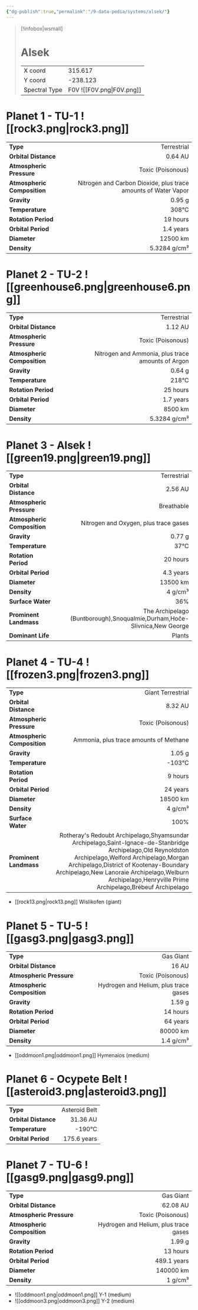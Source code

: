 ```yaml
---
{"dg-publish":true,"permalink":"/9-data-pedia/systems/alsek/"}
---
```


> [!infobox|wsmall]
> # Alsek
> | | |
> | - | - |
> | X coord | 315.617 |
> | Y coord| -238.123 |
> | Spectral Type | F0V ![[F0V.png\|F0V.png]] |

# Planet 1 - TU-1 ![[rock3.png\|rock3.png]]
|                             |                           |
| --------------------------- | -------------------------:|
| **Type**                    |             Terrestrial |
| **Orbital Distance**        |   0.64 AU |
| **Atmospheric Pressure**    |       Toxic (Poisonous) |
| **Atmospheric Composition** |      Nitrogen and Carbon Dioxide, plus trace amounts of Water Vapor |
| **Gravity**                 |        0.95 g |
| **Temperature**             |    308°C |
| **Rotation Period**         |  19 hours |
| **Orbital Period** | 1.4 years |
| **Diameter**                |      12500 km | 
| **Density**                 |    5.3284 g/cm³ |





# Planet 2 - TU-2 ![[greenhouse6.png\|greenhouse6.png]]
|                             |                           |
| --------------------------- | -------------------------:|
| **Type**                    |             Terrestrial |
| **Orbital Distance**        |   1.12 AU |
| **Atmospheric Pressure**    |       Toxic (Poisonous) |
| **Atmospheric Composition** |      Nitrogen and Ammonia, plus trace amounts of Argon |
| **Gravity**                 |        0.64 g |
| **Temperature**             |    218°C |
| **Rotation Period**         |  25 hours |
| **Orbital Period** | 1.7 years |
| **Diameter**                |      8500 km | 
| **Density**                 |    5.3284 g/cm³ |





# Planet 3 - Alsek ![[green19.png\|green19.png]]
|                             |                           |
| --------------------------- | -------------------------:|
| **Type**                    |             Terrestrial |
| **Orbital Distance**        |   2.56 AU |
| **Atmospheric Pressure**    |       Breathable |
| **Atmospheric Composition** |      Nitrogen and Oxygen, plus trace gases |
| **Gravity**                 |        0.77 g |
| **Temperature**             |    37°C |
| **Rotation Period**         |  20 hours |
| **Orbital Period** | 4.3 years |
| **Diameter**                |      13500 km | 
| **Density**                 |    4 g/cm³ |
| **Surface Water**           |           36% | 
| **Prominent Landmass**      |         The Archipelago (Buntborough),Snoqualmie,Durham,Hoče-Slivnica,New George | 
| **Dominant Life**           |         Plants |





# Planet 4 - TU-4 ![[frozen3.png\|frozen3.png]]
|                             |                           |
| --------------------------- | -------------------------:|
| **Type**                    |             Giant Terrestrial |
| **Orbital Distance**        |   8.32 AU |
| **Atmospheric Pressure**    |       Toxic (Poisonous) |
| **Atmospheric Composition** |      Ammonia, plus trace amounts of Methane |
| **Gravity**                 |        1.05 g |
| **Temperature**             |    -103°C |
| **Rotation Period**         |  9 hours |
| **Orbital Period** | 24 years |
| **Diameter**                |      18500 km | 
| **Density**                 |    4 g/cm³ |
| **Surface Water**           |           100% | 
| **Prominent Landmass**      |         Rotheray's Redoubt Archipelago,Shyamsundar Archipelago,Saint-Ignace-de-Stanbridge Archipelago,Old Reynoldston Archipelago,Welford Archipelago,Morgan Archipelago,District of Kootenay-Boundary Archipelago,New Lanoraie Archipelago,Welburn Archipelago,Henryville Prime Archipelago,Brébeuf Archipelago | 



- [[rock13.png\|rock13.png]] Wislikofen (giant)

# Planet 5 - TU-5 ![[gasg3.png\|gasg3.png]]
|                             |                           |
| --------------------------- | -------------------------:|
| **Type**                    |             Gas Giant |
| **Orbital Distance**        |   16 AU |
| **Atmospheric Pressure**    |       Toxic (Poisonous) |
| **Atmospheric Composition** |      Hydrogen and Helium, plus trace gases |
| **Gravity**                 |        1.59 g |
| **Rotation Period**         |  14 hours |
| **Orbital Period** | 64 years |
| **Diameter**                |      80000 km | 
| **Density**                 |    1.4 g/cm³ |



- [[oddmoon1.png\|oddmoon1.png]] Hymenaios (medium)

# Planet 6 - Ocypete Belt ![[asteroid3.png\|asteroid3.png]]
|                             |                           |
| --------------------------- | -------------------------:|
| **Type**                    |             Asteroid Belt |
| **Orbital Distance**        |   31.36 AU |
| **Temperature**             |    -190°C |
| **Orbital Period** | 175.6 years |





# Planet 7 - TU-6 ![[gasg9.png\|gasg9.png]]
|                             |                           |
| --------------------------- | -------------------------:|
| **Type**                    |             Gas Giant |
| **Orbital Distance**        |   62.08 AU |
| **Atmospheric Pressure**    |       Toxic (Poisonous) |
| **Atmospheric Composition** |      Hydrogen and Helium, plus trace gases |
| **Gravity**                 |        1.99 g |
| **Rotation Period**         |  13 hours |
| **Orbital Period** | 489.1 years |
| **Diameter**                |      140000 km | 
| **Density**                 |    1 g/cm³ |



- ![[oddmoon1.png\|oddmoon1.png]] Y-1 (medium)
- ![[oddmoon3.png\|oddmoon3.png]] Y-2 (medium)


